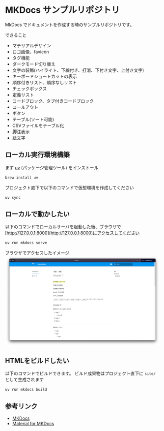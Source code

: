 # MKDocs サンプルリポジトリ

MkDocs でドキュメントを作成する時のサンプルリポジトリです。

できること
- マテリアルデザイン
- ロゴ画像、favicon
- タグ機能
- ダークモード切り替え
- 文字の装飾(ハイライト、下線付き、打消、下付き文字、上付き文字)
- キーボードショートカットの表示
- 順序付きリスト、順序なしリスト
- チェックボックス
- 定義リスト
- コードブロック、タブ付きコードブロック
- コールアウト
- ボタン
- テーブル(ソート可能)
- CSVファイルをテーブル化
- 脚注表示
- 絵文字

## ローカル実行環境構築

まず [uv](https://docs.astral.sh/uv/) (パッケージ管理ツール) をインストール
```bash
brew install uv
```

プロジェクト直下で以下のコマンドで仮想環境を作成してください

```bash
uv sync
```

## ローカルで動かしたい

以下のコマンドでローカルサーバを起動した後、ブラウザで [http://127.0.0.1:8000](http://127.0.0.1:8000)にアクセスしてください

```bash
uv run mkdocs serve
```

ブラウザでアクセスしたイメージ
![screenshot 7.png](images/launch.png)

## HTMLをビルドしたい

以下のコマンドでビルドできます。
ビルド成果物はプロジェクト直下に `site/` として生成されます

```bash
uv run mkdocs build
```

## 参考リンク
- [MKDocs](https://www.mkdocs.org/)
- [Material for MKDocs](https://squidfunk.github.io/mkdocs-material/reference/)
